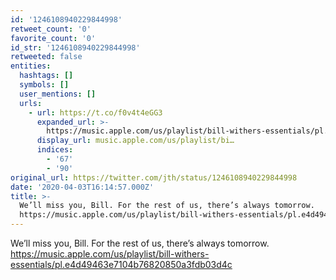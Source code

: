 ```yaml
---
id: '1246108940229844998'
retweet_count: '0'
favorite_count: '0'
id_str: '1246108940229844998'
retweeted: false
entities:
  hashtags: []
  symbols: []
  user_mentions: []
  urls:
    - url: https://t.co/f0v4t4eGG3
      expanded_url: >-
        https://music.apple.com/us/playlist/bill-withers-essentials/pl.e4d49463e7104b76820850a3fdb03d4c
      display_url: music.apple.com/us/playlist/bi…
      indices:
        - '67'
        - '90'
original_url: https://twitter.com/jth/status/1246108940229844998
date: '2020-04-03T16:14:57.000Z'
title: >-
  We’ll miss you, Bill. For the rest of us, there’s always tomorrow.
  https://music.apple.com/us/playlist/bill-withers-essentials/pl.e4d49463e7104b76820850a3fdb03d4c
---
```


We’ll miss you, Bill. For the rest of us, there’s always tomorrow. https://music.apple.com/us/playlist/bill-withers-essentials/pl.e4d49463e7104b76820850a3fdb03d4c